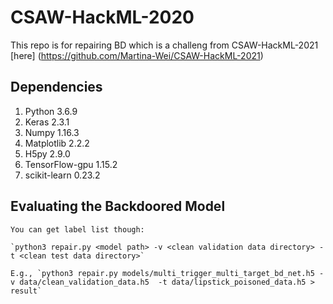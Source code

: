 # CSAW-HackML-2020

This repo is for repairing BD which is a challeng from CSAW-HackML-2021 [here] (https://github.com/Martina-Wei/CSAW-HackML-2021)


## Dependencies
   1. Python 3.6.9
   2. Keras 2.3.1
   3. Numpy 1.16.3
   4. Matplotlib 2.2.2
   5. H5py 2.9.0
   6. TensorFlow-gpu 1.15.2
   7. scikit-learn 0.23.2
   
## Evaluating the Backdoored Model
    You can get label list though:
    
    `python3 repair.py <model path> -v <clean validation data directory> -t <clean test data directory>`
      
    E.g., `python3 repair.py models/multi_trigger_multi_target_bd_net.h5 -v data/clean_validation_data.h5  -t data/lipstick_poisoned_data.h5 > result`
    
   